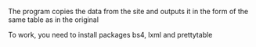 The program copies the data from the site and outputs it in the form of the same table as in the original

To work, you need to install packages bs4, lxml and prettytable
